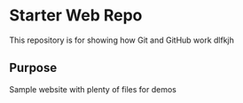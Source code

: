 # Starter Web Repo

This repository is for showing how Git and GitHub work
dlfkjh
## Purpose

Sample website with plenty of files for demos
